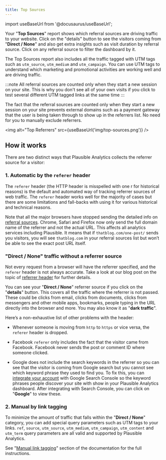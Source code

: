 ```yaml
---
title: Top Sources
--- 
```


import useBaseUrl from '@docusaurus/useBaseUrl';

Your "**Top Sources**" report shows which referral sources are driving traffic to your website. Click on the "details" button to see the visitors coming from "**Direct / None**" and also get extra insights such as visit duration by referral source. Click on any referral source to filter the dashboard by it.

The Top Sources report also includes all the traffic tagged with UTM tags such as `utm_source`, `utm_medium` and `utm_campaign`. You can use UTM tags to understand which marketing and promotional activities are working well and are driving traffic. 

:::note 
All referral sources are counted only when they start a new session on your site. This is why you don't see all of your own visits if you click to test several different UTM tagged links at the same time
:::

The fact that the referral sources are counted only when they start a new session on your site prevents external domains such as a payment gateway that the user is being taken through to show up in the referrers list. No need for you to manually exclude referrers.

<img alt="Top Referrers" src={useBaseUrl('img/top-sources.png')} />

## How it works

There are two distinct ways that Plausible Analytics collects the referrer source for a visitor:

### 1. Automatic by the `referer` header

The `referer` header (the HTTP header is misspelled with one r for historical reasons) is the default and automated way of tracking referrer sources of web traffic. The `referer` header works well for the majority of cases but there are some limitations and fall-backs with using it for various historical and technical reasons.

Note that all the major browsers have stopped sending the detailed info on [referral sources](https://plausible.io/blog/referrer-policy). Chrome, Safari and Firefox now only send the full domain name of the referrer and not the actual URL. This affects all analytics services including Plausible. It means that if `thatblog.com/one-post/` sends you visitors, you will see `thatblog.com` in your referral sources list but won’t be able to see the exact post URL itself.

### "Direct / None" traffic without a referrer source

Not every request from a browser will have the referrer specified, and the `referer` header is not always accurate. Take a look at our blog post on the topic of [referrer header](https://plausible.io/blog/referrer-policy) for further details.

You can see your "**Direct / None**" referrer source if you click on the "**details**" button. This covers all the traffic where the referrer is not passed. These could be clicks from email, clicks from documents, clicks from messengers and other mobile apps, bookmarks, people typing in the URL directly into the browser and more. You may also know it as "**dark traffic**".

Here’s a non-exhaustive list of other problems with the header:

* Whenever someone is moving from `http` to `https` or vice versa, the `referer` header is dropped.

* Facebook `referer` only includes the fact that the visitor came from Facebook. Facebook never sends the post or comment ID where someone clicked.

* Google does not include the search keywords in the referrer so you can see that the visitor is coming from Google search but you cannot see which keyword phrase they used to find you. To fix this, you can [integrate your account](google-search-console-integration.md) with Google Search Console so the keyword phrases people discover your site with show in your Plausible Analytics dashboard. After integrating with Search Console, you can click on "**Google**" to view these.

### 2. Manual by link tagging

To minimize the amount of traffic that falls within the "**Direct / None**" category, you can add special query parameters such as UTM tags to your links. `ref`, `source`, `utm_source`, `utm_medium`, `utm_campaign`, `utm_content` and `utm_term` query parameters are all valid and supported by Plausible Analytics.

See "[Manual link tagging](manual-link-tagging.md)" section of the documentation for the full instructions.
